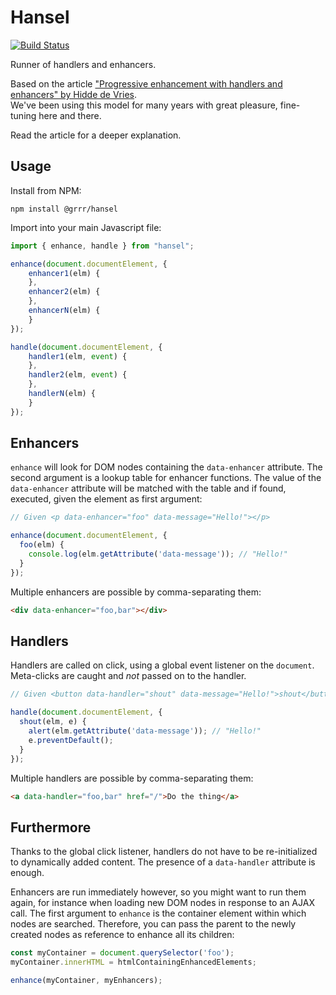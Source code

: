 # Hansel

[![Build Status](https://travis-ci.com/grrr-amsterdam/hansel.svg?branch=master)](https://travis-ci.com/grrr-amsterdam/hansel)

Runner of handlers and enhancers.

Based on the article ["Progressive enhancement with handlers and enhancers" by Hidde de Vries](https://hiddedevries.nl/en/blog/2015-04-03-progressive-enhancement-with-handlers-and-enhancers).  
We've been using this model for many years with great pleasure, fine-tuning here and there.

Read the article for a deeper explanation.


## Usage

Install from NPM:

```
npm install @grrr/hansel
```

Import into your main Javascript file:

```js
import { enhance, handle } from "hansel";

enhance(document.documentElement, {
    enhancer1(elm) {
    },
    enhancer2(elm) {
    },
    enhancerN(elm) {
    }
});

handle(document.documentElement, {
    handler1(elm, event) {
    },
    handler2(elm, event) {
    },
    handlerN(elm) {
    }
});
```

## Enhancers

`enhance` will look for DOM nodes containing the `data-enhancer` attribute. 
The second argument is a lookup table for enhancer functions. The value of the `data-enhancer` attribute will be matched with the table and if found, executed, given the element as first argument:

```js
// Given <p data-enhancer="foo" data-message="Hello!"></p>

enhance(document.documentElement, {
  foo(elm) {
    console.log(elm.getAttribute('data-message')); // "Hello!"
  }
});
```

Multiple enhancers are possible by comma-separating them:

```html
<div data-enhancer="foo,bar"></div>
```

## Handlers

Handlers are called on click, using a global event listener on the `document`. Meta-clicks are caught and *not* passed on to the handler.

```js
// Given <button data-handler="shout" data-message="Hello!">shout</button>

handle(document.documentElement, {
  shout(elm, e) {
    alert(elm.getAttribute('data-message')); // "Hello!"
    e.preventDefault();
  }
});
```

Multiple handlers are possible by comma-separating them:

```html
<a data-handler="foo,bar" href="/">Do the thing</a>
```

## Furthermore

Thanks to the global click listener, handlers do not have to be re-initialized to dynamically added content. The presence of a `data-handler` attribute is enough.

Enhancers are run immediately however, so you might want to run them again, for instance when loading new DOM nodes in response to an AJAX call. The first argument to `enhance` is the container element within which nodes are searched. Therefore, you can pass the parent to the newly created nodes as reference to enhance all its children:

```js
const myContainer = document.querySelector('foo');
myContainer.innerHTML = htmlContainingEnhancedElements;

enhance(myContainer, myEnhancers);
```
